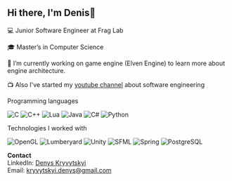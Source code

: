 Hi there, I'm Denis👋
---
:computer: Junior Software Engineer at Frag Lab

:mortar_board: Master’s in Computer Science

:wrench: I’m currently working on game engine (Elven Engine) to learn more about engine architecture.

:tv: Also I've started my [youtube channel](https://www.youtube.com/channel/UCx90zcUS9qnt0JInGaot2IQ) about software engineering

Programming languages

![C](https://img.shields.io/badge/-C-grey?style=flat&logo=c)
![C++](https://img.shields.io/badge/-C%2B%2B-grey?logo=c%2B%2B)
![Lua](https://img.shields.io/badge/-Lua-grey?logo=Lua)
![Java](https://img.shields.io/badge/-Java-grey?logo=Java) 
![C#](https://img.shields.io/badge/-C%23-grey?logo=C-sharp) 
![Python](https://img.shields.io/badge/-Python-grey?logo=Python)

Technologies I worked with

![OpenGL](https://img.shields.io/badge/-OpenGL-grey?logo=OpenGL)
![Lumberyard](https://img.shields.io/badge/-Lumberyard-grey?logo=Amazon-Lumberyard)
![Unity](https://img.shields.io/badge/-Unity-grey?logo=Unity)
![SFML](https://img.shields.io/badge/-SFML-grey?logo=SFML)
![Spring](https://img.shields.io/badge/-Spring-grey?logo=Spring)
![PostgreSQL](https://img.shields.io/badge/-PostgreSQL-grey?logo=PostgreSQL)

**Contact**  
LinkedIn: [Denys Kryvytskyi](https://www.linkedin.com/in/denys-kryvytskyi-b3977913a/)  
Email: [kryvytskyi.denys@gmail.com](kryvytskyi.denys@gmail.com)  
